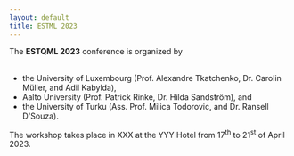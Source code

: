 ```yaml
---
layout: default
title: ESTML 2023
---
```


The <b>ESTQML 2023</b> conference is organized by <br>
<br>
<ul>
  <li> the University of Luxembourg (Prof. Alexandre Tkatchenko, Dr. Carolin Müller, and Adil Kabylda), </li>
  <li> Aalto University (Prof. Patrick Rinke, Dr. Hilda Sandström), and </li>
  <li> the University of Turku (Ass. Prof. Milica Todorovic, and Dr. Ransell D'Souza). </li>
</ul>
The workshop takes place in XXX at the YYY Hotel from 17<sup>th</sup> to 21<sup>st</sup> of April 2023.
